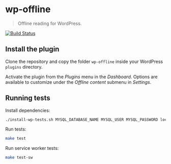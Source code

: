 # wp-offline
> Offline reading for WordPress.

[![Build Status](https://travis-ci.org/delapuente/wp-offline.svg?branch=master)](https://travis-ci.org/delapuente/wp-offline)

## Install the plugin

Clone the repository and copy the folder `wp-offline` inside your WordPress `plugins` directory.

Activate the plugin from the _Plugins_ menu in the _Dashboard_. Options are available to customize under the _Offline content_ submenu in _Settings_.

## Running tests

Install dependencies:
```bash
./install-wp-tests.sh MYSQL_DATABASE_NAME MYSQL_USER MYSQL_PASSWORD localhost latest
```

Run tests:
```bash
make test
```

Run service worker tests:
```bash
make test-sw
```
